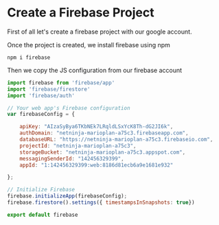 # Create a Firebase Project

First of all let's create a firebase project with our google account.

Once the project is created, we install firebase using npm

`npm i firebase`

Then we copy the JS configuration from our firebase account

```js
import firebase from 'firebase/app'
import 'firebase/firestore'
import 'firebase/auth'

// Your web app's Firebase configuration
var firebaseConfig = {

    apiKey: "AIzaSyBya6TKbNEk7LRqldLSxYcK8Th-dG2JI6k",
    authDomain: "netninja-marioplan-a75c3.firebaseapp.com",
    databaseURL: "https://netninja-marioplan-a75c3.firebaseio.com",
    projectId: "netninja-marioplan-a75c3",
    storageBucket: "netninja-marioplan-a75c3.appspot.com",
    messagingSenderId: "142456329399",
    appId: "1:142456329399:web:8186d81ecb6a9e1681e932"

};

// Initialize Firebase
firebase.initializeApp(firebaseConfig);
firebase.firestore().settings({ timestampsInSnapshots: true})

export default firebase
```
